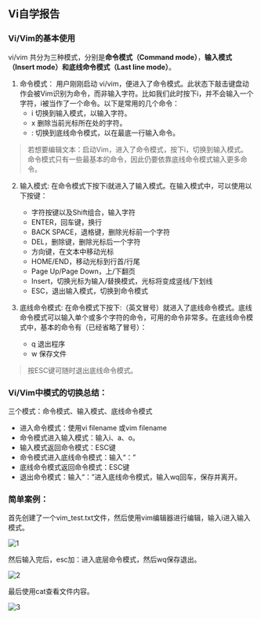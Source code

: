 ## Vi自学报告



### Vi/Vim的基本使用

vi/vim 共分为三种模式，分别是**命令模式（Command mode）**，**输入模式（Insert mode）**和**底线命令模式（Last line mode）**。 

1. 命令模式：
用户刚刚启动 vi/vim，便进入了命令模式。此状态下敲击键盘动作会被Vim识别为命令，而非输入字符。比如我们此时按下i，并不会输入一个字符，i被当作了一个命令。以下是常用的几个命令：
   - i 切换到输入模式，以输入字符。
   - x 删除当前光标所在处的字符。
   - : 切换到底线命令模式，以在最底一行输入命令。

> 若想要编辑文本：启动Vim，进入了命令模式，按下i，切换到输入模式。          
> 命令模式只有一些最基本的命令，因此仍要依靠底线命令模式输入更多命令。

2. 输入模式:
在命令模式下按下i就进入了输入模式。在输入模式中，可以使用以下按键：
   - 字符按键以及Shift组合，输入字符
   - ENTER，回车键，换行
   - BACK SPACE，退格键，删除光标前一个字符
   - DEL，删除键，删除光标后一个字符
   - 方向键，在文本中移动光标
   - HOME/END，移动光标到行首/行尾
   - Page Up/Page Down，上/下翻页
   - Insert，切换光标为输入/替换模式，光标将变成竖线/下划线
   - ESC，退出输入模式，切换到命令模式

3. 底线命令模式:
在命令模式下按下:（英文冒号）就进入了底线命令模式。底线命令模式可以输入单个或多个字符的命令，可用的命令非常多。在底线命令模式中，基本的命令有（已经省略了冒号）：
   - q 退出程序
   - w 保存文件

> 按ESC键可随时退出底线命令模式。

### Vi/Vim中模式的切换总结：

三个模式：命令模式、输入模式、底线命令模式

- 进入命令模式：使用vi filename 或vim filename
- 命令模式进入输入模式：输入i、a、o。
- 输入模式返回命令模式：ESC键
- 命令模式进入底线命令模式：输入“：”
- 底线命令模式返回命令模式：ESC键
- 退出命令模式：输入“：”进入底线命令模式，输入wq回车，保存并离开。

### 简单案例：

首先创建了一个vim_test.txt文件，然后使用vim编辑器进行编辑，输入i进入输入模式。

![1](img/1.png)

然后输入完后，esc加：进入底层命令模式，然后wq保存退出。

![2](img/2.png)

最后使用cat查看文件内容。

![3](img/3.png)